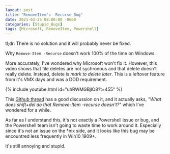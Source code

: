 ```yaml
---
layout: post
title: "RemoveItem's -Recurse Bug"
date: 2021-03-25 08:00:00 -0600
categories: [Stupid_Bugs]
tags: [Microsoft, RemoveItem, Powershell]
---
```


tl;dr: There is no solution and it will probably never be fixed.

Why `Remove-Item -Recurse` doesn't work 100% of the time on Windows.

More accurately, I've wondered why Microsoft won't fix it. However, this video shows that file deletes are not sychronous and that delete doesn't really delete. Instead, delete is *mark to delete later*. This is a leftover feature from it's VMX days and was a DOD requirement.

{% include youtube.html id="uhRWMGBjlO8?t=455" %}

This [Github thread](https://github.com/PowerShell/PowerShell/issues/8211#issuecomment-582180714) has a good discussion on it, and it actually asks, *"What does shift+del do that Remove-Item -recurse doesn't?"* which I've wondered for a while.

As far as I understand this, it's not exactly a Powershell issue or bug, and the Powershell team isn't going to waste time to work around it. Especially since it's not an issue on the *nix side, and it looks like this bug may be encountred less frequently in Win10 1909+.

It's still annoying and stupid.

